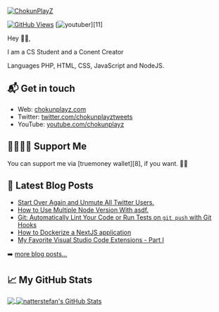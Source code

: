 [![ChokunPlayZ](https://www.chokunplayz.com/)][1]

[![GitHub Views](https://komarev.com/ghpvc/?username=chokunplayz&color=FAC151)][1]
[![youtuber](https://img.shields.io/badge/YouTuber-Follow%20Me-FAC151.svg?logo=youtube&logoWidth=20)][11]

Hey 👋🏻,

I am a CS Student and a Conent Creator

Languages
PHP, HTML, CSS, JavaScript and NodeJS.

## 📬 Get in touch

- Web: [chokunplayz.com][1]
- Twitter: [twitter.com/chokunplayztweets][2]
- YouTube: [youtube.com/chokunplayz][3]

## 🤜🏻🤛🏻 Support Me

You can support me via [truemoney wallet][8], if you want. 🙏🏻

## 📕 Latest Blog Posts

<!-- BLOG-POST-LIST:START -->
- [Start Over Again and Unmute All Twitter Users.](https://blog.natterstefan.me/start-over-again-and-unmute-all-twitter-users)
- [How to Use Multiple Node Version With asdf.](https://blog.natterstefan.me/how-to-use-multiple-node-version-with-asdf)
- [Git: Automatically Lint Your Code or Run Tests on `git push` with Git Hooks](https://blog.natterstefan.me/git-automatically-lint-your-code-or-run-tests-on-git-push-with-git-hooks)
- [How to Dockerize a NextJS application](https://blog.natterstefan.me/how-to-dockerize-a-nextjs-application)
- [My Favorite Visual Studio Code Extensions - Part I](https://blog.natterstefan.me/my-favorite-visual-studio-code-extensions-part-i)
<!-- BLOG-POST-LIST:END -->

➡️ [more blog posts...](https://blog.natterstefan.me)

## &#x1f4c8; My GitHub Stats

<a href="https://github.com/ChokunPlayZ">
  <img align="center" src="https://github-readme-stats.vercel.app/api/top-langs/?username=chokunplayz&title_color=000000&text_color=000000" />
</a>

<a href="https://github.com/ChokunPlayZ">
  <img align="center" src="https://github-readme-stats.vercel.app/api?username=chokunplayz&show_icons=true&line_height=27&count_private=true&title_color=000000&text_color=000000&icon_color=FAC051" alt="natterstefan's GitHub Stats" />
</a>

[1]: https://www.chokunplayz.com
[2]: https://twitter.com/intent/follow?screen_name=chokunplayztweets
[3]: fhttps://www.youtube.com/chokunplayz?sub_confirmation=1
